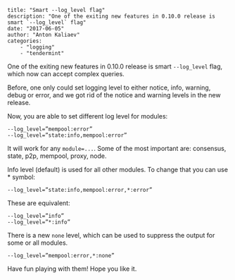 ~~~
title: "Smart --log_level flag"
description: "One of the exiting new features in 0.10.0 release is smart `--log_level` flag"
date: "2017-06-05"
author: "Anton Kaliaev"
categories:
    - "logging"
    - "tendermint"
~~~

One of the exiting new features in 0.10.0 release is smart `--log_level` flag,
which now can accept complex queries.

Before, one only could set logging level to either notice, info, warning, debug
or error, and we got rid of the notice and warning levels in the new release.

Now, you are able to set different log level for modules:

```
--log_level=”mempool:error”
--log_level=”state:info,mempool:error”
```

It will work for any `module=...`. Some of the most important are: consensus,
state, p2p, mempool, proxy, node.

Info level (default) is used for all other modules. To change that you
can use * symbol:

```
--log_level=”state:info,mempool:error,*:error”
```

These are equivalent:

```
--log_level=”info”
--log_level=”*:info”
```

There is a new `none` level, which can be used to suppress the output for some
or all modules.

```
--log_level=”mempool:error,*:none”
```

Have fun playing with them! Hope you like it.
